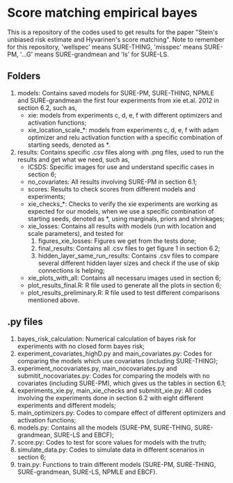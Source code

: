 # Score matching empirical bayes 
This is a repository of the codes used to get results for the paper "Stein's unbiased risk estimate and Hyvarinen's score matching". Note to remember for this repository, 'wellspec' means SURE-THING, 'misspec' means SURE-PM, '...G' means SURE-grandmean and 'ls' for SURE-LS. 

## Folders 
1. models: Contains saved models for SURE-PM, SURE-THING, NPMLE and SURE-grandmean the first four experiments from xie et.al. 2012 in section 6.2, such as, 
    - xie: models from experiments c, d, e, f with different optimizers and activation functions; 
    - xie_location_scale_*: models from experiments c, d, e, f with adam optimizer and relu activation function with a specific combination of starting seeds, denoted as *. 
2. results: Contains specific .csv files along with .png files, used to run the results and get what we need, such as, 
    - ICSDS: Specific images for use and understand specific cases in section 6; 
    - no_covariates: All results involving SURE-PM in section 6.1; 
    - scores: Results to check scores from different models and experiments; 
    - xie_checks_*: Checks to verify the xie experiments are working as expected for our models, when we use a specific combination of starting seeds, denoted as *, using marginals, priors and shrinkages; 
    - xie_losses: Contains all results with models (run with location and scale parameters), and tested for 
        1. figures_xie_losses: Figures we get from the tests done; 
        2. final_results: Contains all .csv files to get figure 1 in section 6.2; 
        3. hidden_layer_same_run_results: Contains .csv files to compare several different hidden layer sizes and check if the use of skip connections is helping; 
    - xie_plots_with_all: Contains all necessaru images used in section 6; 
    - plot_results_final.R: R file used to generate all the plots in section 6; 
    - plot_results_preliminary.R: R file used to test different comparisons mentioned above. 

## .py files 
1. bayes_risk_calculation: Numerical calculation of bayes risk for experiments with no closed form bayes risk; 
2. experiment_covariates_highD.py and main_covariates.py: Codes for comparing the models which use covariates (including SURE-THING); 
3. experiment_nocovariates.py, main_nocovariates.py and submitit_nocovariates.py: Codes for comparing the models with no covariates (including SURE-PM), which gives us the tables in section 6.1; 
4. experiments_xie.py, main_xie_checks and submitit_xie.py: All codes involving the experiments done in section 6.2 with eight different experiments and different models; 
5. main_optimizers.py: Codes to compare effect of different optimizers and activation functions; 
6. models.py: Contains all the models (SURE-PM, SURE-THING, SURE-grandmean, SURE-LS and EBCF); 
7. score.py: Codes to test for score values for models with the truth; 
8. simulate_data.py: Codes to simulate data in different scenarios in section 6; 
9. train.py: Functions to train different models (SURE-PM, SURE-THING, SURE-grandmean, SURE-LS, NPMLE and EBCF). 
